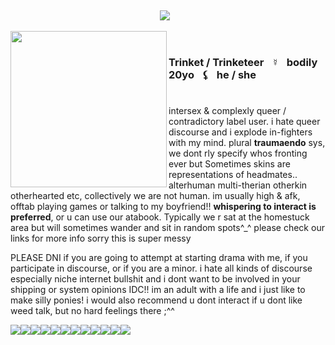 ‎ <p align="center">![](https://komarev.com/ghpvc/?username=infusedtreat&color=fac188&style=flat&label=genders)⠀</p>

<img src="https://i.postimg.cc/tJXctLNv/image-2025-06-12-234909223-removebg-preview.png" align="left" style="width: 250;"><br></p><h3 align="left">Trinket / Trinketeer⠀☿⠀bodily 20yo⠀⚸⠀he / she</h3><h1></h1>  <p>intersex & complexly queer / contradictory label user. i hate queer discourse and i explode in-fighters with my mind. plural <b>traumaendo</b> sys, we dont rly specify whos fronting ever but Sometimes skins are representations of headmates.. alterhuman multi-therian otherkin otherhearted  etc, collectively we are not human. im usually high & afk, offtab playing games or talking to my boyfriend!! <b> whispering to interact is preferred</b>, or u can use our atabook. Typically we r sat at the homestuck area but will sometimes wander and sit in random spots^_^ please check our links for more info sorry this is super messy</p><p>PLEASE DNI if you are going to attempt at starting drama with me, if you participate in discourse, or if you are a minor. i hate all kinds of discourse especially niche internet bullshit and i dont want to be involved in your shipping or system opinions IDC!! im an adult with a life and i just like to make silly ponies! i would also recommend u dont interact if u dont like weed talk, but no hard feelings there ;^^ </p>
 <p align="left"><image src="sonic rainboom.webp"><image src="3ds gif.webp"><image src="domo heart.png"><image src="abducted.png"><image src="nyan stamp.webp"><image src="lps.webp"><image src="yaoi surprise.png"><image src="john2.webp"><image src="tomodachi life.png"><image src="wiggly.png"><image src="kyute.webp"><image src="fight hate.webp">
